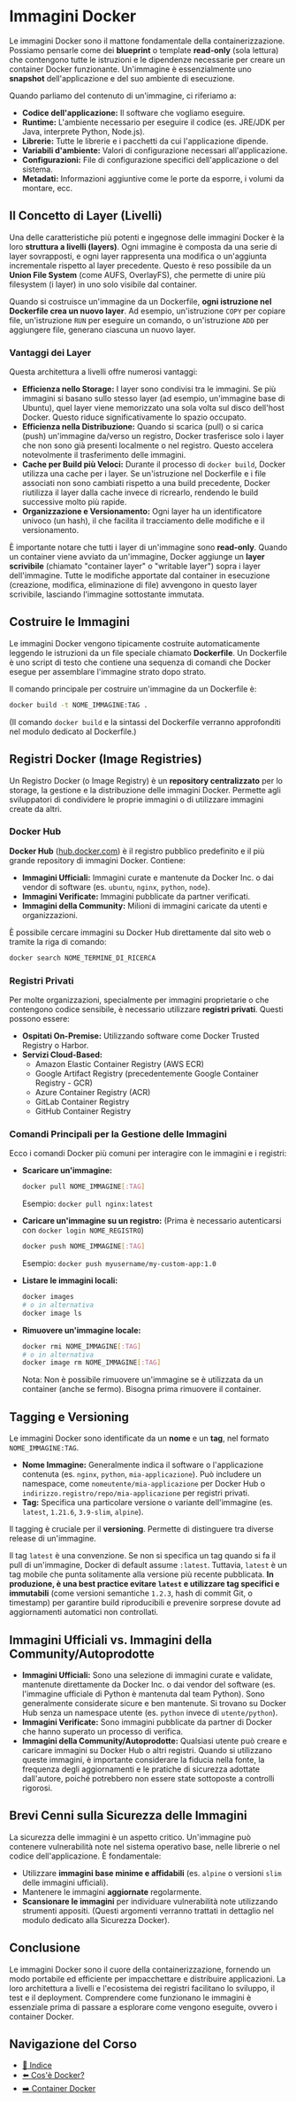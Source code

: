 # Immagini Docker

Le immagini Docker sono il mattone fondamentale della containerizzazione. Possiamo pensarle come dei **blueprint** o template **read-only** (sola lettura) che contengono tutte le istruzioni e le dipendenze necessarie per creare un container Docker funzionante. Un'immagine è essenzialmente uno **snapshot** dell'applicazione e del suo ambiente di esecuzione.

Quando parliamo del contenuto di un'immagine, ci riferiamo a:
*   **Codice dell'applicazione:** Il software che vogliamo eseguire.
*   **Runtime:** L'ambiente necessario per eseguire il codice (es. JRE/JDK per Java, interprete Python, Node.js).
*   **Librerie:** Tutte le librerie e i pacchetti da cui l'applicazione dipende.
*   **Variabili d'ambiente:** Valori di configurazione necessari all'applicazione.
*   **Configurazioni:** File di configurazione specifici dell'applicazione o del sistema.
*   **Metadati:** Informazioni aggiuntive come le porte da esporre, i volumi da montare, ecc.

## Il Concetto di Layer (Livelli)

Una delle caratteristiche più potenti e ingegnose delle immagini Docker è la loro **struttura a livelli (layers)**. Ogni immagine è composta da una serie di layer sovrapposti, e ogni layer rappresenta una modifica o un'aggiunta incrementale rispetto al layer precedente. Questo è reso possibile da un **Union File System** (come AUFS, OverlayFS), che permette di unire più filesystem (i layer) in uno solo visibile dal container.

Quando si costruisce un'immagine da un Dockerfile, **ogni istruzione nel Dockerfile crea un nuovo layer**. Ad esempio, un'istruzione `COPY` per copiare file, un'istruzione `RUN` per eseguire un comando, o un'istruzione `ADD` per aggiungere file, generano ciascuna un nuovo layer.

### Vantaggi dei Layer

Questa architettura a livelli offre numerosi vantaggi:

*   **Efficienza nello Storage:** I layer sono condivisi tra le immagini. Se più immagini si basano sullo stesso layer (ad esempio, un'immagine base di Ubuntu), quel layer viene memorizzato una sola volta sul disco dell'host Docker. Questo riduce significativamente lo spazio occupato.
*   **Efficienza nella Distribuzione:** Quando si scarica (pull) o si carica (push) un'immagine da/verso un registro, Docker trasferisce solo i layer che non sono già presenti localmente o nel registro. Questo accelera notevolmente il trasferimento delle immagini.
*   **Cache per Build più Veloci:** Durante il processo di `docker build`, Docker utilizza una cache per i layer. Se un'istruzione nel Dockerfile e i file associati non sono cambiati rispetto a una build precedente, Docker riutilizza il layer dalla cache invece di ricrearlo, rendendo le build successive molto più rapide.
*   **Organizzazione e Versionamento:** Ogni layer ha un identificatore univoco (un hash), il che facilita il tracciamento delle modifiche e il versionamento.

È importante notare che tutti i layer di un'immagine sono **read-only**. Quando un container viene avviato da un'immagine, Docker aggiunge un **layer scrivibile** (chiamato "container layer" o "writable layer") sopra i layer dell'immagine. Tutte le modifiche apportate dal container in esecuzione (creazione, modifica, eliminazione di file) avvengono in questo layer scrivibile, lasciando l'immagine sottostante immutata.

## Costruire le Immagini

Le immagini Docker vengono tipicamente costruite automaticamente leggendo le istruzioni da un file speciale chiamato **Dockerfile**. Un Dockerfile è uno script di testo che contiene una sequenza di comandi che Docker esegue per assemblare l'immagine strato dopo strato.

Il comando principale per costruire un'immagine da un Dockerfile è:
```bash
docker build -t NOME_IMMAGINE:TAG .
```
(Il comando `docker build` e la sintassi del Dockerfile verranno approfonditi nel modulo dedicato al Dockerfile.)

## Registri Docker (Image Registries)

Un Registro Docker (o Image Registry) è un **repository centralizzato** per lo storage, la gestione e la distribuzione delle immagini Docker. Permette agli sviluppatori di condividere le proprie immagini o di utilizzare immagini create da altri.

### Docker Hub

**Docker Hub** ([hub.docker.com](https://hub.docker.com/)) è il registro pubblico predefinito e il più grande repository di immagini Docker. Contiene:
*   **Immagini Ufficiali:** Immagini curate e mantenute da Docker Inc. o dai vendor di software (es. `ubuntu`, `nginx`, `python`, `node`).
*   **Immagini Verificate:** Immagini pubblicate da partner verificati.
*   **Immagini della Community:** Milioni di immagini caricate da utenti e organizzazioni.

È possibile cercare immagini su Docker Hub direttamente dal sito web o tramite la riga di comando:
```bash
docker search NOME_TERMINE_DI_RICERCA
```

### Registri Privati

Per molte organizzazioni, specialmente per immagini proprietarie o che contengono codice sensibile, è necessario utilizzare **registri privati**. Questi possono essere:
*   **Ospitati On-Premise:** Utilizzando software come Docker Trusted Registry o Harbor.
*   **Servizi Cloud-Based:**
    *   Amazon Elastic Container Registry (AWS ECR)
    *   Google Artifact Registry (precedentemente Google Container Registry - GCR)
    *   Azure Container Registry (ACR)
    *   GitLab Container Registry
    *   GitHub Container Registry

### Comandi Principali per la Gestione delle Immagini

Ecco i comandi Docker più comuni per interagire con le immagini e i registri:

*   **Scaricare un'immagine:**
    ```bash
    docker pull NOME_IMMAGINE[:TAG]
    ```
    Esempio: `docker pull nginx:latest`

*   **Caricare un'immagine su un registro:** (Prima è necessario autenticarsi con `docker login NOME_REGISTRO`)
    ```bash
    docker push NOME_IMMAGINE[:TAG]
    ```
    Esempio: `docker push myusername/my-custom-app:1.0`

*   **Listare le immagini locali:**
    ```bash
    docker images
    # o in alternativa
    docker image ls
    ```

*   **Rimuovere un'immagine locale:**
    ```bash
    docker rmi NOME_IMMAGINE[:TAG]
    # o in alternativa
    docker image rm NOME_IMMAGINE[:TAG]
    ```
    Nota: Non è possibile rimuovere un'immagine se è utilizzata da un container (anche se fermo). Bisogna prima rimuovere il container.

## Tagging e Versioning

Le immagini Docker sono identificate da un **nome** e un **tag**, nel formato `NOME_IMMAGINE:TAG`.
*   **Nome Immagine:** Generalmente indica il software o l'applicazione contenuta (es. `nginx`, `python`, `mia-applicazione`). Può includere un namespace, come `nomeutente/mia-applicazione` per Docker Hub o `indirizzo.registro/repo/mia-applicazione` per registri privati.
*   **Tag:** Specifica una particolare versione o variante dell'immagine (es. `latest`, `1.21.6`, `3.9-slim`, `alpine`).

Il tagging è cruciale per il **versioning**. Permette di distinguere tra diverse release di un'immagine.

Il tag `latest` è una convenzione. Se non si specifica un tag quando si fa il pull di un'immagine, Docker di default assume `:latest`. Tuttavia, `latest` è un tag mobile che punta solitamente alla versione più recente pubblicata. **In produzione, è una best practice evitare `latest` e utilizzare tag specifici e immutabili** (come versioni semantiche `1.2.3`, hash di commit Git, o timestamp) per garantire build riproducibili e prevenire sorprese dovute ad aggiornamenti automatici non controllati.

## Immagini Ufficiali vs. Immagini della Community/Autoprodotte

*   **Immagini Ufficiali:** Sono una selezione di immagini curate e validate, mantenute direttamente da Docker Inc. o dai vendor del software (es. l'immagine ufficiale di Python è mantenuta dal team Python). Sono generalmente considerate sicure e ben mantenute. Si trovano su Docker Hub senza un namespace utente (es. `python` invece di `utente/python`).
*   **Immagini Verificate:** Sono immagini pubblicate da partner di Docker che hanno superato un processo di verifica.
*   **Immagini della Community/Autoprodotte:** Qualsiasi utente può creare e caricare immagini su Docker Hub o altri registri. Quando si utilizzano queste immagini, è importante considerare la fiducia nella fonte, la frequenza degli aggiornamenti e le pratiche di sicurezza adottate dall'autore, poiché potrebbero non essere state sottoposte a controlli rigorosi.

## Brevi Cenni sulla Sicurezza delle Immagini

La sicurezza delle immagini è un aspetto critico. Un'immagine può contenere vulnerabilità note nel sistema operativo base, nelle librerie o nel codice dell'applicazione. È fondamentale:
*   Utilizzare **immagini base minime e affidabili** (es. `alpine` o versioni `slim` delle immagini ufficiali).
*   Mantenere le immagini **aggiornate** regolarmente.
*   **Scansionare le immagini** per individuare vulnerabilità note utilizzando strumenti appositi.
(Questi argomenti verranno trattati in dettaglio nel modulo dedicato alla Sicurezza Docker).

## Conclusione

Le immagini Docker sono il cuore della containerizzazione, fornendo un modo portabile ed efficiente per impacchettare e distribuire applicazioni. La loro architettura a livelli e l'ecosistema dei registri facilitano lo sviluppo, il test e il deployment. Comprendere come funzionano le immagini è essenziale prima di passare a esplorare come vengono eseguite, ovvero i container Docker.

## Navigazione del Corso
- [📑 Indice](../../README.md)
- [⬅️ Cos'è Docker?](./What-is-Docker.md)
- [➡️ Container Docker](./Docker-Containers.md)
